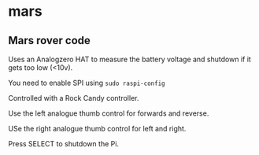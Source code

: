 # mars
## Mars rover code

Uses an Analogzero HAT to measure the battery voltage and shutdown if it gets too low (<10v).

You need to enable SPI using `sudo raspi-config`

Controlled with a Rock Candy controller.

Use the left analogue thumb control for forwards and reverse.

USe the right analogue thumb control for left and right.

Press SELECT to shutdown the Pi.
